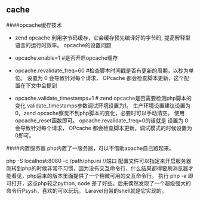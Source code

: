 cache
-

####opcache缓存技术

* zend opcache 利用字节码缓存，它会缓存预先编译好的字节码, 提高解释型语言的运行时效率。
opcache的设置问题

* opcache.enable=1        #是否开启opcache缓存
* opcache.revalidate_freq=60      #检查脚本时间戳是否有更新的周期，以秒为单位。 设置为 0 会导致针对每个请求， OPcache 都会检查脚本更新，这个配置在下文中会提到
* opcache.validate_timestamps=1 # zend opcache是否需要检测php脚本的变化
validate_timestamps参数调试环境设置为1。 生产环境设置建议设置为0，zend opcache察觉不到php脚本的变化，必要时可以手动清空。
使用opcache_reset函数即可。
opcache.revalidate_freq=0的话就是 设置为 0 会导致针对每个请求， OPcache 都会检查脚本更新，调试模式的时候设置为0即可。


####内置服务器
php内置了一服务器，可以不借助apache自己跑起来。

php -S localhost:8080 -c /path/php.ini //端口 配置文件可以指定来开启服务器
刚转到php的时候非常不习惯，因为没有交互命令行，什么结果都得要刷浏览器才能看见，php后来的版本里面提供了一个稍微可用的交互命令行。 
执行 php -a 即可打开，这点php较之python, node 差了好些。后来偶然发现了一个超级强大的命令行Psysh，喜欢的可以玩玩。
Laravel自带的shell就是它实现的。